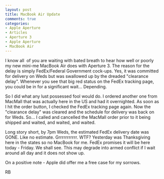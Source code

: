 ```yaml
---
layout: post
title: MacBook Air Update
comments: true
categories:
- Apple Aperture
- Articles
- Aperture 3
- Apple Aperture
- MacBook Air
---
```

I know all  of you are waiting with bated breath to hear how well or poorly my new mini-me MacBook Air does with Aperture 3. The reason for the delay is simply FedEx/Federal Government cock-ups. Yes, it was committed for delivery on Weds but was swallowed up by the dreaded "clearance delay". Whenever you see that big red status on the FedEx tracking page, you could be in for a significant wait... Depending.

So I did what any lust possessed fool would do. I ordered another one from MacMall that was actually here in the US and had it overnighted. As soon as I hit the order button, I checked the FedEx tracking page again. Now the "clearance delay" was cleared and the schedule for delivery was back on for Weds. So... I called and cancelled the MacMall order prior to it being shipped and waited, and waited, and waited.

Long story short, by 7pm Weds, the estimated FedEx delivery date was GONE. Like no estimate. Grrrrrrrrrrr. WTF? Yesterday was Thanksgiving here in the states so no MacBook for me. FedEx promises it will be here today - Friday. We shall see. This may degrade into armed conflict if I wait around all day and it does not show up.

On a positive note - Apple did offer me a free case for my sorrows.

RB